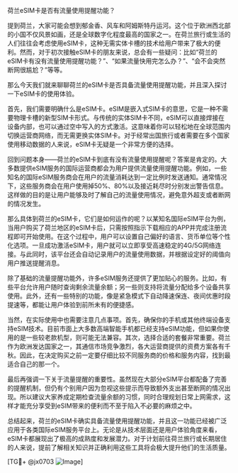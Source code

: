 荷兰eSIM卡是否有流量使用提醒功能？

提到荷兰，大家可能会想到郁金香、风车和阿姆斯特丹运河。这个位于欧洲西北部的小国不仅风景如画，还是全球数字化程度最高的国家之一。在荷兰旅行或生活的人们往往会考虑使用eSIM卡，这种无需实体卡槽的技术给用户带来了极大的便利。然而，对于初次接触eSIM卡的朋友来说，总会有一些疑问：比如“荷兰的eSIM卡有没有流量使用提醒功能？”、“如果流量快用完怎么办？”、“会不会突然断网很尴尬？”等等。

那么今天我们就来聊聊荷兰的eSIM卡是否具备流量使用提醒功能，并且深入探讨一下eSIM卡的使用体验。

首先，我们需要明确什么是eSIM卡。eSIM是嵌入式SIM卡的意思，它是一种不需要物理卡槽的新型SIM卡形式。与传统的实体SIM卡不同，eSIM可以直接焊接在设备内部，也可以通过空中写入的方式激活。这意味着你可以轻松地在全球范围内切换运营商网络，而无需更换实体SIM卡。对于经常出国旅行或者需要在多个国家使用移动数据的人来说，eSIM卡无疑是一个非常方便的选择。

回到问题本身——荷兰的eSIM卡到底有没有流量使用提醒呢？答案是肯定的。大多数提供eSIM服务的国际运营商都会为用户提供流量使用提醒功能。例如，一些知名的国际eSIM服务商会在用户的流量消耗达到一定比例时发送通知。通常情况下，这些服务商会在用户使用掉50%、80%以及接近耗尽时分别发出警告信息。这样做的目的是让用户能够及时了解自己的流量使用情况，避免意外超支或者断网的情况发生。

那么具体到荷兰的eSIM卡，它们是如何运作的呢？以某知名国际eSIM平台为例，当用户购买了荷兰地区的eSIM卡后，只需按照指示下载相应的APP并完成注册流程即可开始使用。在这个过程中，用户可以设置自己偏好的语言、货币单位等个性化选项。一旦成功激活eSIM卡，用户就可以立即享受高速稳定的4G/5G网络连接。与此同时，该平台还会自动记录用户的流量使用数据，并根据设定好的阈值向用户推送提醒消息。

除了基础的流量提醒功能外，许多eSIM服务还提供了更加贴心的服务。比如，有些平台允许用户随时查询剩余流量余额；另一些则支持将流量分配给多个设备共享使用。此外，还有一些特别的功能，像是紧急模式下自动降速保连、夜间优惠时段提速等，都能让用户体验到前所未有的便捷感。

当然，在实际使用中也需要注意几点事项。首先，确保你的手机或其他终端设备支持eSIM技术。目前市面上大多数高端智能手机都已经支持eSIM功能，但如果你使用的是一些较老款机型，则可能无法兼容。其次，选择合适的套餐非常重要。荷兰作为欧洲发达国家之一，其通信市场竞争激烈，各大运营商提供的资费方案各有千秋。因此，在决定购买之前一定要仔细比较不同服务商的价格和服务内容，找到最适合自己的那一个。

最后再强调一下关于流量提醒的重要性。虽然现在大部分eSIM平台都配备了完善的提醒机制，但仍有个别用户因为忽视这些提示而导致额外支出甚至断网的情况出现。所以建议大家养成定期检查流量余额的习惯，同时合理规划日常上网需求，这样才能充分享受到eSIM带来的便利而不至于陷入不必要的麻烦之中。

总结起来，荷兰的eSIM卡确实具备流量使用提醒功能，并且这一功能已经被广泛应用于各类国际eSIM服务平台上。无论是从技术层面还是用户体验角度来看，eSIM卡都展现出了极高的成熟度和发展潜力。对于计划前往荷兰旅行或长期居住的人来说，提前了解相关知识并正确利用这些工具将会极大提升他们的生活质量。

[TG💪+ @jx0703 ![Image](https://github.com/user-attachments/assets/dbca1d08-cadb-493c-b0ec-ad6f7a83f270)]